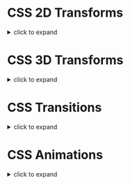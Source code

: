 # CSS 2D Transforms

<details>
  <summary>click to expand</summary>

## CSS 2D Transforms

- CSS transforms allow you to move, rotate, scale, and skew elements.

## CSS 2D Transforms Methods

- With the CSS transform property you can use the following 2D transformation methods:

    - `translate()`
    - `rotate()`
    - `scaleX()`
    - `scaleY()`
    - `scale()`
    - `skewX()`
    - `skewY()`
    - `skew()`
    - `matrix()`

## The `translate()` Method

- The `translate()` method moves an element from its current position (according to the parameters given for the `X-axis` and the `Y-axis`).

- The following example moves the `<div>` element 50 pixels to the right, and 100 pixels down from its current position:

    <img src="asset/css_transform_translate.gif"/>

    ```css
    div {
       transform: translate(50px, 100px);
    }
    ```

    [Try It Yourself](https://www.w3schools.com/css/tryit.asp?filename=trycss3_transform_translate)

## The `rotate()` Method

- The `rotate()` method rotates an element clockwise or counter-clockwise according to a given degree.

- The following example rotates the `<div>` element clockwise with 20 degrees:

    <img src="asset/css_transform_rotate.gif"/>

    ```css
    div {
        transform: rotate(20deg);
    }
    ```

    [Try It Yourself](https://www.w3schools.com/css/tryit.asp?filename=trycss3_transform_rotate)

- Using negative values will rotate the element counter-clockwise.

- The following example rotates the `<div>` element counter-clockwise with 20 degrees:

    ```css
    div {
        transform: rotate(-20deg);
    }
    ```

    [Try It Yourself](https://www.w3schools.com/css/tryit.asp?filename=trycss3_transform_rotate2)

## The `scale()` Method

- The `scale()` method increases or decreases the size of an element (according to the parameters given for the width and height).

- The following example increases the `<div>` element to be two times of its original width, and three times of its original height:

    <img src="asset/css_transform_scale.gif"/>

    ```css
    div {
        transform: scale(2, 3);
    }
    ```

    [Try It Yourself](https://www.w3schools.com/css/tryit.asp?filename=trycss3_transform_scale)

- The following example decreases the `<div>` element to be half of its original width and height:

    ```css
    div {
        transform: scale(0.5, 0.5);
    }
    ```

    [Try It Yourself](https://www.w3schools.com/css/tryit.asp?filename=trycss3_transform_scale2)

## The `scaleX()` Method

- The `scaleX()` method increases or decreases the width of an element.

- The following example increases the `<div>` element to be two times of its original width:

    ```css
    div {
        transform: scaleX(2);
    }
    ```

    [Try It Yourself](https://www.w3schools.com/css/tryit.asp?filename=trycss3_transform_scaleX)

- The following example decreases the `<div>` element to be half of its original width:

    ```css
    div {
        transform: scaleX(0.5);
    }
    ```

    [Try It Yourself](https://www.w3schools.com/css/tryit.asp?filename=trycss3_transform_scaleX2)

## The `scaleY()` Method

- The `scaleY()` method increases or decreases the height of an element.

- The following example increases the `<div>` element to be three times of its original height:

    ```css
    div {
        transform: scaleY(3);
    }
    ```

    [Try It Yourself](https://www.w3schools.com/css/tryit.asp?filename=trycss3_transform_scaleY)

- The following example decreases the `<div>` element to be half of its original height:

    ```css
    div {
        transform: scaleY(0.5);
    }
    ```

    [Try It Yourself](https://www.w3schools.com/css/tryit.asp?filename=trycss3_transform_scaleY2)

## The `skewX()` Method

- The `skewX()` method skews an element along the X-axis by the given angle.

- The following example skews the `<div>` element 20 degrees along the X-axis:

    ```css
    div {
        transform: skewX(20deg);
    }
    ```

    [Try It Yourself](https://www.w3schools.com/css/tryit.asp?filename=trycss3_transform_skewx)

## The `skewY()` Method

- The `skewY()` method skews an element along the Y-axis by the given angle.

- The following example skews the `<div>` element 20 degrees along the Y-axis:

    ```css
    div {
        transform: skewY(20deg);
    }
    ```

    [Try It Yourself](https://www.w3schools.com/css/tryit.asp?filename=trycss3_transform_skewy)

## The `skew()` Method

- The `skew()` method skews an element along the X and Y-axis by the given angles.

- The following example skews the `<div>` element 20 degrees along the X-axis, and 10 degrees along the Y-axis:

    ```css
    div {
        transform: skew(20deg, 10deg);
    }
    ```

    [Try It Yourself](https://www.w3schools.com/css/tryit.asp?filename=trycss3_transform_skew)

- If the second parameter is not specified, it has a zero value. So, the following example skews the `<div>` element 20 degrees along the X-axis:

    ```css
    div {
        transform: skew(20deg);
    }
    ```

    [Try It Yourself](https://www.w3schools.com/css/tryit.asp?filename=trycss3_transform_skew2)

## The `matrix()` Method

- The `matrix()` method combines all the 2D transform methods into one.

- The `matrix()` method take six parameters, containing mathematic functions, which allows you to rotate, scale, move (translate), and skew elements.

- The parameters are as follow: `matrix(scaleX(), skewY(), skewX(), scaleY(), translateX(), translateY()`)

    <img src="asset/css_transform_rotate.gif"/>

    ```css
    div {
        transform: matrix(1, -0.3, 0, 1, 0, 0);
    }
    ```

    [Try It Yourself](https://www.w3schools.com/css/tryit.asp?filename=trycss3_transform_matrix1)

## CSS 2D Transform Methods

- CSS 2D Transform Methods

    |Function|Description|
    |---|---|
    |`matrix(n,n,n,n,n,n)`|Defines a 2D transformation, using a matrix of six values|
    |`translate(x,y)`|Defines a 2D translation, moving the element along the X- and the Y-axis|
    |`translateX(n)`|Defines a 2D translation, moving the element along the X-axis|
    |`translateY(n)`|Defines a 2D translation, moving the element along the Y-axis|
    |`scale(x,y)`|Defines a 2D scale transformation, changing the elements width and height|
    |`scaleX(n)`|Defines a 2D scale transformation, changing the element's width|
    |`scaleY(n)`|Defines a 2D scale transformation, changing the element's height|
    |`rotate(angle)`|Defines a 2D rotation, the angle is specified in the parameter|
    |`skew(x-angle,y-angle)`|Defines a 2D skew transformation along the X- and the Y-axis|
    |`skewX(angle)`|Defines a 2D skew transformation along the X-axis|
    |`skewY(angle)`|Defines a 2D skew transformation along the Y-axis|

</details>

# CSS 3D Transforms

<details>
  <summary>click to expand</summary>

## CSS 3D Transforms

- CSS also supports 3D transformations.

## CSS 3D Transforms Methods

- With the CSS transform property you can use the following 3D transformation methods:

    - `rotateX()`
    - `rotateY()`
    - `rotateZ()`

## The `rotateX()` Method

- The `rotateX()` method rotates an element around its X-axis at a given degree:

    ```css
    # myDiv {
        transform: rotateX(150deg);
    }
    ```

    [Try It Yourself](https://www.w3schools.com/css/tryit.asp?filename=trycss3_transform_rotateX)

## The rotateY() Method

- The rotateY() method rotates an element around its Y-axis at a given degree:

    ```css
    # myDiv {
        transform: rotateY(150deg);
    }
    ```

    [Try It Yourself](https://www.w3schools.com/css/tryit.asp?filename=trycss3_transform_rotateY)

## The `rotateZ()` Method

- The `rotateZ()` method rotates an element around its Z-axis at a given degree:

    ```css
    # myDiv {
        transform: rotateZ(90deg);
    }
    ```

    [Try It Yourself](https://www.w3schools.com/css/tryit.asp?filename=trycss3_transform_rotateZ)

## CSS 3D Transform Methods

- 3D Transform Methods

    |Function|Description|
    |---|---|
    |`matrix3d(n,n,n,n,n,n,n,n,n,n,n,n,n,n,n,n)`|Defines a 3D transformation, using a 4x4 matrix of 16 values|
    |`translate3d(x,y,z)`|Defines a 3D translation|
    |`translateX(x)`|Defines a 3D translation, using only the value for the X-axis|
    |`translateY(y)`|Defines a 3D translation, using only the value for the Y-axis|
    |`translateZ(z)`|Defines a 3D translation, using only the value for the Z-axis|
    |`scale3d(x,y,z)`|Defines a 3D scale transformation|
    |`scaleX(x)`|Defines a 3D scale transformation by giving a value for the X-axis|
    |`scaleY(y)`|Defines a 3D scale transformation by giving a value for the Y-axis|
    |`scaleZ(z)`|Defines a 3D scale transformation by giving a value for the Z-axis|
    |`rotate3d(x,y,z,angle)`|Defines a 3D rotation|
    |`rotateX(angle)`|Defines a 3D rotation along the X-axis|
    |`rotateY(angle)`|Defines a 3D rotation along the Y-axis|
    |`rotateZ(angle)`|Defines a 3D rotation along the Z-axis|
    |`perspective(n)`|Defines a perspective view for a 3D transformed element|

</details>

# CSS Transitions

<details>
  <summary>click to expand</summary>

## How to Use CSS Transitions?

- You will learn about the following properties:

    - `transition`
    - `transition-delay`
    - `transition-duration`
    - `transition-property`
    - `transition-timing-function`

- To create a transition effect, you must specify two things:

    - the CSS property you want to add an effect to
    - the duration of the effect

- **Note**: If the duration part is not specified, the transition will have no effect, because the default value is **0**.

- The following example shows a `100px * 100px` red `<div>` element. The `<div>` element has also specified a transition effect for the width property, with a duration of 2 seconds:

    ```css
    div {
        width: 100px;
        height: 100px;
        background: red;
        transition: width 2s;
    }
    ```

- The transition effect will start when the specified CSS property (width) changes value.

- Now, let us specify a new value for the width property when a user mouses over the `<div>` element:

    ```css
    div:hover {
        width: 300px;
    }
    ```

    [Try It Yourself](https://www.w3schools.com/css/tryit.asp?filename=trycss3_transition1)

- Notice that when the cursor mouses out of the element, it will gradually change back to its original style.

## Change Several Property Values

- The following example adds a transition effect for both the width and height property, with a duration of 2 seconds for the width and 4 seconds for the height:

    ```css
    div {
        transition: width 2s, height 4s;
    }
    ```

    [Try It Yourself](https://www.w3schools.com/css/tryit.asp?filename=trycss3_transition2)

## Specify the Speed Curve of the Transition

- The `transition-timing-function` property specifies the speed curve of the transition effect.

- The `transition-timing-function` property can have the following values:

    - `ease` - specifies a transition effect with a slow start, then fast, then end slowly (this is default).
    - `linear` - specifies a transition effect with the same speed from start to end.
    - `ease-in` - specifies a transition effect with a slow start.
    - `ease-out` - specifies a transition effect with a slow end.
    - `ease-in-out` - specifies a transition effect with a slow start and end.
    - `cubic-bezier(n,n,n,n)` - lets you define your own values in a cubic-bezier function.

- The following example shows some of the different speed curves that can be used:

    ```css
    # div1 {transition-timing-function: linear;}
    # div2 {transition-timing-function: ease;}
    # div3 {transition-timing-function: ease-in;}
    # div4 {transition-timing-function: ease-out;}
    # div5 {transition-timing-function: ease-in-out;}
    ```

    [Try It Yourself](https://www.w3schools.com/css/tryit.asp?filename=trycss3_transition_speed)

## Delay the Transition Effect

- The transition-delay property specifies a delay (in seconds) for the transition effect.

- The following example has a 1 second delay before starting:

    ```css
    div {
        transition-delay: 1s;
    }
    ```

    [Try It Yourself](https://www.w3schools.com/css/tryit.asp?filename=trycss3_transition_delay)

## Transition + Transformation

- The following example adds a transition effect to the transformation:

    ```css
    div {
        transition: width 2s, height 2s, transform 2s;
    }
    ```

    [Try It Yourself](https://www.w3schools.com/css/tryit.asp?filename=trycss3_transition_transform)

## More Transition CSS

- The CSS transition properties can be specified one by one, like this:

    ```css
    div {
        transition-property: width;
        transition-duration: 2s;
        transition-timing-function: linear;
        transition-delay: 1s;
    }
    ```

    [Try It Yourself](https://www.w3schools.com/css/tryit.asp?filename=trycss3_transition4)

- or by using the shorthand property transition:

    ```css
    div {
        transition: width 2s linear 1s;
    }
    ```

    [Try It Yourself](https://www.w3schools.com/css/tryit.asp?filename=trycss3_transition5)

## CSS Transition Properties

- The following table lists all the CSS transition properties:

    |Property|Description|
    |---|---|
    |`transition`|A shorthand property for setting the four transition properties into a single property|
    |`transition-delay`|Specifies a delay (in seconds) for the transition effect|
    |`transition-duration`|Specifies how many seconds or milliseconds a transition effect takes to complete|
    |`transition-property`|Specifies the name of the CSS property the transition effect is for|
    |`transition-timing-function`|Specifies the speed curve of the transition effect|

</details>

# CSS Animations

<details>
  <summary>click to expand</summary>

## CSS Animations

- CSS allows animation of HTML elements without using JavaScript!

- In this chapter you will learn about the following properties:

    - `@keyframes`
    - `animation-name`
    - `animation-duration`
    - `animation-delay`
    - `animation-iteration-count`
    - `animation-direction`
    - `animation-timing-function`
    - `animation-fill-mode`
    - `animation`

## What are CSS Animations?

- An animation lets an element gradually change from one style to another.

- You can change as many CSS properties you want, as many times as you want.

- To use CSS animation, you must first specify some keyframes for the animation.

- Keyframes hold what styles the element will have at certain times.

## The `@keyframes` Rule

- When you specify CSS styles inside the `@keyframes` rule, the animation will gradually change from the current style to the new style at certain times.

- To get an animation to work, you must bind the animation to an element.

- The following example binds the "example" animation to the `<div>` element. The animation will last for 4 seconds, and it will gradually change the background-color of the `<div>` element from "red" to "yellow":

    ```css
    /*The animation code*/
    @keyframes example {
        from {background-color: red;}
        to {background-color: yellow;}
    }

    /*The element to apply the animation to*/
    div {
        width: 100px;
        height: 100px;
        background-color: red;
        animation-name: example;
        animation-duration: 4s;
    }
    ```

    [Try It Yourself](https://www.w3schools.com/css/tryit.asp?filename=trycss3_animation1)

- **Note**: The `animation-duration` property defines how long an animation should take to complete. If the `animation-duration` property is not specified, no animation will occur, because the default value is 0s (0 seconds).

- In the example above we have specified when the style will change by using the keywords "from" and "to" (which represents `0%` (start) and `100%` (complete)).

- It is also possible to use percent. By using percent, you can add as many style changes as you like.

- The following example will change the background-color of the `<div>` element when the animation is 25% complete, 50% complete, and again when the animation is 100% complete:

    ```css
    /*The animation code*/
    @keyframes example {
        0%   {background-color: red;}
        25%  {background-color: yellow;}
        50%  {background-color: blue;}
        100% {background-color: green;}
    }

    /*The element to apply the animation to*/
    div {
        width: 100px;
        height: 100px;
        background-color: red;
        animation-name: example;
        animation-duration: 4s;
    }
    ```

    [Try It Yourself](https://www.w3schools.com/css/tryit.asp?filename=trycss3_animation2)

- The following example will change both the background-color and the position of the `<div>` element when the animation is 25% complete, 50% complete, and again when the animation is 100% complete:

    ```css
    /*The animation code*/
    @keyframes example {
        0%   {background-color:red; left:0px; top:0px;}
        25%  {background-color:yellow; left:200px; top:0px;}
        50%  {background-color:blue; left:200px; top:200px;}
        75%  {background-color:green; left:0px; top:200px;}
        100% {background-color:red; left:0px; top:0px;}
    }

    /*The element to apply the animation to*/
    div {
        width: 100px;
        height: 100px;
        position: relative;
        background-color: red;
        animation-name: example;
        animation-duration: 4s;
    }
    ```

## Delay an Animation

- The `animation-delay` property specifies a delay for the start of an animation.

- The following example has a 2 seconds delay before starting the animation:

    ```css
    div {
        width: 100px;
        height: 100px;
        position: relative;
        background-color: red;
        animation-name: example;
        animation-duration: 4s;
        animation-delay: 2s;
    }
    ```

    [Try It Yourself](https://www.w3schools.com/css/tryit.asp?filename=trycss3_animation_delay)

- **Negative values are also allowed**. If using negative values, the animation will start as if it had already been playing for N seconds.

- In the following example, the animation will start as if it had already been playing for 2 seconds:

    ```css
    div {
        width: 100px;
        height: 100px;
        position: relative;
        background-color: red;
        animation-name: example;
        animation-duration: 4s;
        animation-delay: -2s;
    }
    ```

    [Try It Yourself](https://www.w3schools.com/css/tryit.asp?filename=trycss3_animation_delay2)

## Set How Many Times an Animation Should Run

- The `animation-iteration-count` property specifies the number of times an animation should run.

- The following example will run the animation 3 times before it stops:

    ```css
    div {
        width: 100px;
        height: 100px;
        position: relative;
        background-color: red;
        animation-name: example;
        animation-duration: 4s;
        animation-iteration-count: 3;
    }
    ```

    [Try It Yourself](https://www.w3schools.com/css/tryit.asp?filename=trycss3_animation_count)

- The following example uses the value `infinite` to make the animation continue for ever:

    ```css
    div {
        width: 100px;
        height: 100px;
        position: relative;
        background-color: red;
        animation-name: example;
        animation-duration: 4s;
        animation-iteration-count: infinite;
    }
    ```

    [Try It Yourself](https://www.w3schools.com/css/tryit.asp?filename=trycss3_animation_count2)

## Run Animation in Reverse Direction or Alternate Cycles

- The `animation-direction` property specifies whether an animation should be played forwards, backwards or in alternate cycles.

- The `animation-direction` property can have the following values:

    - `normal` - The animation is played as normal (forwards). This is default
    - `reverse` - The animation is played in reverse direction (backwards)
    - `alternate` - The animation is played forwards first, then backwards
    - `alternate-reverse` - The animation is played backwards first, then forwards

- The following example will run the animation in reverse direction (backwards):

    ```css
    div {
        width: 100px;
        height: 100px;
        position: relative;
        background-color: red;
        animation-name: example;
        animation-duration: 4s;
        animation-direction: reverse;
    }
    ```

    [Try It Yourself](https://www.w3schools.com/css/tryit.asp?filename=trycss3_animation_direction)

- The following example uses the value `alternate` to make the animation run forwards first, then backwards:

    ```css
    div {
        width: 100px;
        height: 100px;
        position: relative;
        background-color: red;
        animation-name: example;
        animation-duration: 4s;
        animation-iteration-count: 2;
        animation-direction: alternate;
    }
    ```

    [Try It Yourself](https://www.w3schools.com/css/tryit.asp?filename=trycss3_animation_direction2)

- The following example uses the value `alternate-reverse` to make the animation run backwards first, then forwards:

    ```css
    div {
        width: 100px;
        height: 100px;
        position: relative;
        background-color: red;
        animation-name: example;
        animation-duration: 4s;
        animation-iteration-count: 2;
        animation-direction: alternate-reverse;
    }
    ```

    [Try It Yourself](https://www.w3schools.com/css/tryit.asp?filename=trycss3_animation_direction3)

## Specify the Speed Curve of the Animation

- The `animation-timing-function` property specifies the speed curve of the animation.

- The `animation-timing-function` property can have the following values:

    - `ease` - Specifies an animation with a slow start, then fast, then end slowly (this is default).
    - `linear` - Specifies an animation with the same speed from start to end.
    - `ease-in` - Specifies an animation with a slow start.
    - `ease-out` - Specifies an animation with a slow end.
    - `ease-in-out` - Specifies an animation with a slow start and end.
    - `cubic-bezier(n,n,n,n)` - Lets you define your own values in a cubic-bezier function.

- The following example shows some of the different speed curves that can be used:

    ```css
    # div1 {animation-timing-function: linear;}
    # div2 {animation-timing-function: ease;}
    # div3 {animation-timing-function: ease-in;}
    # div4 {animation-timing-function: ease-out;}
    # div5 {animation-timing-function: ease-in-out;}
    ```

    [Try It Yourself](https://www.w3schools.com/css/tryit.asp?filename=trycss3_animation_speed)

## Specify the fill-mode For an Animation

- CSS animations do not affect an element before the first keyframe is played or after the last keyframe is played. The `animation-fill-mode` property can override this behavior.

- The `animation-fill-mode` property specifies a style for the target element when the animation is not playing (before it starts, after it ends, or both).

- The `animation-fill-mode` property can have the following values:

    - `none` - Default value. Animation will not apply any styles to the element before or after it is executing.
    - `forwards` - The element will retain the style values that is set by the last keyframe (depends on `animation-direction` and `animation-iteration-count`).
    - `backwards` - The element will get the style values that is set by the first keyframe (depends on `animation-direction`), and retain this during the `animation-delay` period.
    - `both` - The animation will follow the rules for both forwards and backwards, extending the animation properties in both directions.

- The following example lets the `<div>` element retain the style values from the last keyframe when the animation ends:

    ```css
    div {
        width: 100px;
        height: 100px;
        background: red;
        position: relative;
        animation-name: example;
        animation-duration: 3s;
        animation-fill-mode: forwards;
    }
    ```

    [Try It Yourself](https://www.w3schools.com/css/tryit.asp?filename=trycss3_animation_fill-mode)

- The following example lets the `<div>` element get the style values set by the first keyframe before the animation starts (during the animation-delay period):

    ```css
    div {
        width: 100px;
        height: 100px;
        background: red;
        position: relative;
        animation-name: example;
        animation-duration: 3s;
        animation-delay: 2s;
        animation-fill-mode: backwards;
    }
    ```

    [Try It Yourself](https://www.w3schools.com/css/tryit.asp?filename=trycss3_animation_fill-mode2)

- The following example lets the `<div>` element get the style values set by the first keyframe before the animation starts, and retain the style values from the last keyframe when the animation ends:

    ```css
    div {
        width: 100px;
        height: 100px;
        background: red;
        position: relative;
        animation-name: example;
        animation-duration: 3s;
        animation-delay: 2s;
        animation-fill-mode: both;
    }
    ```

    [Try It Yourself](https://www.w3schools.com/css/tryit.asp?filename=trycss3_animation_fill-mode3)

## Animation Shorthand Property

- The example below uses six of the animation properties:

    ```css
    div {
        animation-name: example;
        animation-duration: 5s;
        animation-timing-function: linear;
        animation-delay: 2s;
        animation-iteration-count: infinite;
        animation-direction: alternate;
    }
    ```

    [Try It Yourself](https://www.w3schools.com/css/tryit.asp?filename=trycss3_animation4)

- The same animation effect as above can be achieved by using the shorthand animation property:

    ```css
    div {
        animation: example 5s linear 2s infinite alternate;
    }
    ```

    [Try It Yourself](https://www.w3schools.com/css/tryit.asp?filename=trycss3_animation5)


## CSS Animation Properties

- The following table lists the `@keyframes` rule and all the CSS animation properties:

    |Property|Description|
    |---|---|
    |`@keyframes`|Specifies the animation code|
    |`animation`|A shorthand property for setting all the animation properties|
    |`animation-delay`|Specifies a delay for the start of an animation|
    |`animation-direction`|Specifies whether an animation should be played forwards, backwards or in alternate cycles|
    |`animation-duration`|Specifies how long time an animation should take to complete one cycle|
    |`animation-fill-mode`|Specifies a style for the element when the animation is not playing (before it starts, after it ends, or both)|
    |`animation-iteration-count`|Specifies the number of times an animation should be played|
    |`animation-name`|Specifies the name of the @keyframes animation|
    |`animation-play-state`|Specifies whether the animation is running or paused|
    |`animation-timing-function`|Specifies the speed curve of the animation|

</details>
